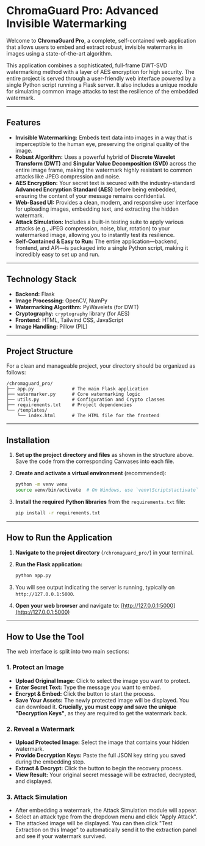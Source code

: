 # ChromaGuard Pro: Advanced Invisible Watermarking

Welcome to **ChromaGuard Pro**, a complete, self-contained web application that allows users to embed and extract robust, invisible watermarks in images using a state-of-the-art algorithm.

This application combines a sophisticated, full-frame DWT-SVD watermarking method with a layer of AES encryption for high security. The entire project is served through a user-friendly web interface powered by a single Python script running a Flask server. It also includes a unique module for simulating common image attacks to test the resilience of the embedded watermark.

---

## Features

-   **Invisible Watermarking:** Embeds text data into images in a way that is imperceptible to the human eye, preserving the original quality of the image.
-   **Robust Algorithm:** Uses a powerful hybrid of **Discrete Wavelet Transform (DWT)** and **Singular Value Decomposition (SVD)** across the entire image frame, making the watermark highly resistant to common attacks like JPEG compression and noise.
-   **AES Encryption:** Your secret text is secured with the industry-standard **Advanced Encryption Standard (AES)** before being embedded, ensuring the content of your message remains confidential.
-   **Web-Based UI:** Provides a clean, modern, and responsive user interface for uploading images, embedding text, and extracting the hidden watermark.
-   **Attack Simulation:** Includes a built-in testing suite to apply various attacks (e.g., JPEG compression, noise, blur, rotation) to your watermarked image, allowing you to instantly test its resilience.
-   **Self-Contained & Easy to Run:** The entire application—backend, frontend, and API—is packaged into a single Python script, making it incredibly easy to set up and run.

---

## Technology Stack

-   **Backend:** Flask
-   **Image Processing:** OpenCV, NumPy
-   **Watermarking Algorithm:** PyWavelets (for DWT)
-   **Cryptography:** `cryptography` library (for AES)
-   **Frontend:** HTML, Tailwind CSS, JavaScript
-   **Image Handling:** Pillow (PIL)

---

## Project Structure

For a clean and manageable project, your directory should be organized as follows:

```
/chromaguard_pro/
├── app.py              # The main Flask application
├── watermarker.py      # Core watermarking logic
├── utils.py            # Configuration and Crypto classes
├── requirements.txt    # Project dependencies
└── /templates/
    └── index.html      # The HTML file for the frontend
```

---

## Installation

1.  **Set up the project directory and files** as shown in the structure above. Save the code from the corresponding Canvases into each file.

2.  **Create and activate a virtual environment** (recommended):
    ```bash
    python -m venv venv
    source venv/bin/activate  # On Windows, use `venv\Scripts\activate`
    ```

3.  **Install the required Python libraries** from the `requirements.txt` file:
    ```bash
    pip install -r requirements.txt
    ```

---

## How to Run the Application

1.  **Navigate to the project directory** (`/chromaguard_pro/`) in your terminal.

2.  **Run the Flask application:**
    ```bash
    python app.py
    ```

3.  You will see output indicating the server is running, typically on `http://127.0.0.1:5000`.

4.  **Open your web browser** and navigate to:
    [http://127.0.0.1:5000](http://127.0.0.1:5000)

---

## How to Use the Tool

The web interface is split into two main sections:

### 1. Protect an Image
-   **Upload Original Image:** Click to select the image you want to protect.
-   **Enter Secret Text:** Type the message you want to embed.
-   **Encrypt & Embed:** Click the button to start the process.
-   **Save Your Assets:** The newly protected image will be displayed. You can download it. **Crucially, you must copy and save the unique "Decryption Keys"**, as they are required to get the watermark back.

### 2. Reveal a Watermark
-   **Upload Protected Image:** Select the image that contains your hidden watermark.
-   **Provide Decryption Keys:** Paste the full JSON key string you saved during the embedding step.
-   **Extract & Decrypt:** Click the button to begin the recovery process.
-   **View Result:** Your original secret message will be extracted, decrypted, and displayed.

### 3. Attack Simulation
-   After embedding a watermark, the Attack Simulation module will appear.
-   Select an attack type from the dropdown menu and click "Apply Attack".
-   The attacked image will be displayed. You can then click "Test Extraction on this Image" to automatically send it to the extraction panel and see if your watermark survived.
